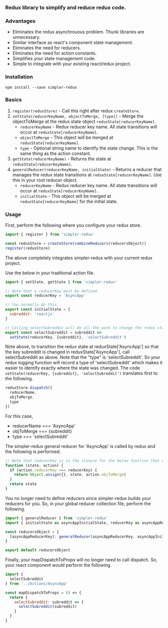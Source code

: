 ### Redux library to simplify and reduce redux code. 

### Advantages
- Eliminates the redux asynchrouous problem. Thunk libraries are unnecessary.
- Similar interface as react's component state management.
- Eliminates the need for reducers.
- Eliminates the need for action constants.
- Simplifies your state management code.
- Simple to integrate with your existing react/redux project.

### Installation
`npm install --save simpler-redux`

### Basics
1. `register(reduxStore)` - Call this right after redux `createStore`.
2. `setState(reducerKeyName, objectToMerge, [type])` - Merge the objectToMerge at the redux state object `reduxState[reducerKeyName]`.
    -   `reducerKeyName` - Redux reducer key name. All state transitions will occur at `reduxState[reducerKeyName]`.
    -   `objectToMerge` - This object will be merged at `reduxState[reducerKeyName]`.
    -   `type` - Optional string name to identify the state change. This is the same thing as the action constant.
3. `getState(reducerKeyName)` - Returns the state at  `reduxState[reducerKeyName]`.
4. `generalReducer(reducerKeyName, initialState)` - Returns a reducer that manages the redux state transitions at `reduxState[reducerKeyName]`. Use this in your root reducer object.
    -   `reducerKeyName` - Redux reducer key name. All state transitions will occur at `reduxState[reducerKeyName]`.
    -   `initialState` - This object will be merged at `reduxState[reducerKeyName]` for the initial state.
### Usage
First, perform the following where you configure your redux store.
```javascript
import { register } from 'simpler-redux'

const reduxStore = createStore(combineReducers(reducersObject))
register(reduxStore)
```
The above completely integrates simpler-redux with your current redux project.

Use the below in your traditional action file.
```javascript
import { setState, getState } from 'simpler-redux'

// Note that a reducerKey must be defined.
export const reducerKey = 'AsyncApp'

// You normally do this.
export const initialState = {
  subreddit: 'reactjs'
}

// Calling selectSubreddit will do all the work to change the redux state at the key reducerKey according to the redux state transition methods.
export const selectSubreddit = subreddit =>
  setState(reducerKey, {subreddit}, 'selectSubreddit')
```
Note above, to transition the redux state at reduxState['AsyncApp'] so that the key subreddit is changed in reduxState['AsyncApp'], call selectSubreddit as above. Note that the "type" is 'selectSubreddit'. So your redux logging function will record a type of 'selectSubreddit' which makes it easier to identify exactly where the state was changed.
The code `setState(reducerKey, {subreddit}, 'selectSubreddit')` translates first to the following.
```javascript
reduxStore.dispatch({
  reducerName,
  objToMerge,
  type
})
```
For this case,
- reducerName === 'AsyncApp'
- objToMerge === {subreddit}
- type === 'selectSubreddit'

The simpler-redux general reducer for 'AsyncApp' is called by redux and the following is performed.
```javascript
// Note that reducerKey is in the closure for the below function that was built by simpler-redux.
function (state, action) {
  if (action.reducerKey === reducerKey) {
    return Object.assign({}, state, action.objToMerge)
  }
  return state
}
```
You no longer need to define reducers since simpler-redux builds your reducers for you. So, in your global reducer collection file, perform the following.
```javascript
import { generalReducer } from 'simpler-redux'
import { initialState as asyncAppInitialState, reducerKey as asyncAppReducerKey } from '../Actions/AsyncApp'

const reducersObject = {
  [asyncAppReducerKey]: generalReducer(asyncAppReducerKey, asyncAppInitialState)
}

export default reducersObject
```
Finally, your mapDispatchToProps will no longer need to call dispatch. So, your react component would perform the following.
```javascript
import {
  selectSubreddit
} from '../Actions/AsyncApp'

const mapDispatchToProps = () => {
  return {
    selectSubreddit: subreddit => {
      selectSubreddit(subreddit)
    }
  }
}
```
